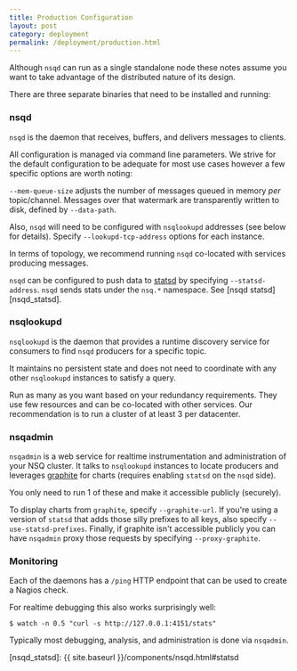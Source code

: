 ```yaml
--- 
title: Production Configuration
layout: post
category: deployment
permalink: /deployment/production.html
---
```


Although `nsqd` can run as a single standalone node these notes assume you want to take advantage
of the distributed nature of its design.

There are three separate binaries that need to be installed and running:

### nsqd

`nsqd` is the daemon that receives, buffers, and delivers messages to clients.

All configuration is managed via command line parameters. We strive for the default configuration to
be adequate for most use cases however a few specific options are worth noting:

`--mem-queue-size` adjusts the number of messages queued in memory *per* topic/channel. Messages
over that watermark are transparently written to disk, defined by `--data-path`.

Also, `nsqd` will need to be configured with `nsqlookupd` addresses (see below for details). Specify
`--lookupd-tcp-address` options for each instance.

In terms of topology, we recommend running `nsqd` co-located with services producing messages.

`nsqd` can be configured to push data to [statsd][statsd] by specifying `--statsd-address`. `nsqd`
sends stats under the `nsq.*` namespace. See [nsqd statsd][nsqd_statsd].

### nsqlookupd

`nsqlookupd` is the daemon that provides a runtime discovery service for consumers to find `nsqd`
producers for a specific topic.

It maintains no persistent state and does not need to coordinate with any other `nsqlookupd` 
instances to satisfy a query.

Run as many as you want based on your redundancy requirements. They use few resources and can be
co-located with other services. Our recommendation is to run a cluster of at least 3 per datacenter.

### nsqadmin

`nsqadmin` is a web service for realtime instrumentation and administration of your NSQ cluster. It
talks to `nsqlookupd` instances to locate producers and leverages [graphite][graphite] for charts
(requires enabling `statsd` on the `nsqd` side).

You only need to run 1 of these and make it accessible publicly (securely).

To display charts from `graphite`, specify `--graphite-url`.  If you're using a version of `statsd`
that adds those silly prefixes to all keys, also specify `--use-statsd-prefixes`.  Finally, if 
graphite isn't accessible publicly you can have `nsqadmin` proxy those requests by specifying
`--proxy-graphite`.

### Monitoring

Each of the daemons has a `/ping` HTTP endpoint that can be used to create a Nagios check.

For realtime debugging this also works surprisingly well:

    $ watch -n 0.5 "curl -s http://127.0.0.1:4151/stats"

Typically most debugging, analysis, and administration is done via `nsqadmin`.

[statsd]: https://github.com/bitly/statsdaemon
[graphite]: http://graphite.wikidot.com/
[nsqd_statsd]: {{ site.baseurl }}/components/nsqd.html#statsd

